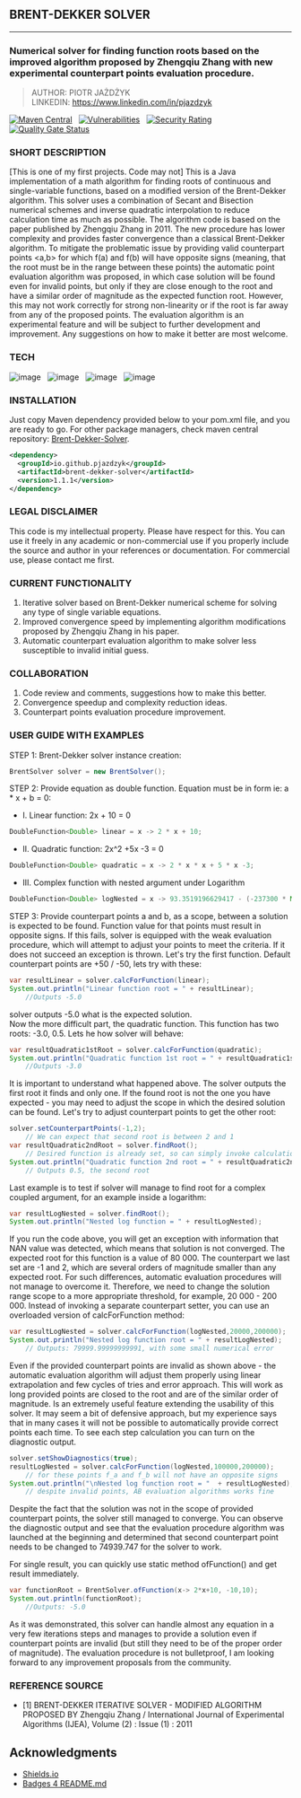 ## BRENT-DEKKER SOLVER

---

### Numerical solver for finding function roots based on the improved algorithm proposed by Zhengqiu Zhang with new experimental counterpart points evaluation procedure.

> AUTHOR: PIOTR JAŻDŻYK <br>
> LINKEDIN: https://www.linkedin.com/in/pjazdzyk <br>

[![Maven Central](https://maven-badges.herokuapp.com/maven-central/io.github.pjazdzyk/brent-dekker-solver/badge.svg)](https://maven-badges.herokuapp.com/maven-central/io.github.pjazdzyk/brent-dekker-solver) &nbsp;
[![Vulnerabilities](https://sonarcloud.io/api/project_badges/measure?project=pjazdzyk_unitility&metric=vulnerabilities)](https://sonarcloud.io/summary/new_code?id=pjazdzyk_brent-dekker-solver) &nbsp;
[![Security Rating](https://sonarcloud.io/api/project_badges/measure?project=pjazdzyk_unitility&metric=security_rating)](https://sonarcloud.io/summary/new_code?id=pjazdzyk_brent-dekker-solver) &nbsp;
[![Quality Gate Status](https://sonarcloud.io/api/project_badges/measure?project=pjazdzyk_unitility&metric=alert_status)](https://sonarcloud.io/summary/new_code?id=pjazdzyk_brent-dekker-solver) &nbsp;

### SHORT DESCRIPTION
[This is one of my first projects. Code may not]
This is a Java implementation of a math algorithm for finding roots of continuous and single-variable functions, based on a modified version of the Brent-Dekker algorithm.
This solver uses a combination of Secant and Bisection numerical schemes and inverse quadratic interpolation to reduce calculation time as much as possible.
The algorithm code is based on the paper published by Zhengqiu Zhang in 2011. The new procedure has lower complexity and provides faster convergence than a classical
Brent-Dekker algorithm.
To mitigate the problematic issue by providing valid counterpart points <a,b> for which f(a) and f(b) will have opposite signs (meaning, that the root must be in the range between these points) the
automatic point evaluation algorithm was proposed, in which case solution will be found even for invalid points, but only if they
are close enough to the root and have a similar order of magnitude as the expected function root. However, this may not work
correctly for strong non-linearity or if the root is far away from any of the proposed points. The evaluation algorithm is an experimental
feature and will be subject to further development and improvement. Any suggestions on how to make it better are most welcome.

### TECH
![image](https://img.shields.io/badge/17-Java-orange?style=for-the-badge) &nbsp;
![image](https://img.shields.io/badge/apache_maven-C71A36?style=for-the-badge&logo=apachemaven&logoColor=white) &nbsp;
![image](https://img.shields.io/badge/Junit5-25A162?style=for-the-badge&logo=junit5&logoColor=white) &nbsp;
![image](https://img.shields.io/badge/apache_log4J-C71A36?style=for-the-badge&logo=apachemaven&logoColor=white) &nbsp;

### INSTALLATION

Just copy Maven dependency provided below to your pom.xml file, and you are ready to go. For other package managers, check maven central repository: 
[Brent-Dekker-Solver](https://search.maven.org/artifact/io.github.pjazdzyk/brent-dekker-solver/1.1.1/jar).

```xml
<dependency>
  <groupId>io.github.pjazdzyk</groupId>
  <artifactId>brent-dekker-solver</artifactId>
  <version>1.1.1</version>
</dependency>
```

### LEGAL DISCLAIMER

This code is my intellectual property. Please have respect for this. You can use it freely in any academic or
non-commercial use if you
properly include the source and author in your references or documentation. For commercial use, please contact me first.

### CURRENT FUNCTIONALITY

1. Iterative solver based on Brent-Dekker numerical scheme for solving any type of single variable equations.
2. Improved convergence speed by implementing algorithm modifications proposed by Zhengqiu Zhang in his paper.
3. Automatic counterpart evaluation algorithm to make solver less susceptible to invalid initial guess.

### COLLABORATION

1. Code review and comments, suggestions how to make this better.
2. Convergence speedup and complexity reduction ideas.
3. Counterpart points evaluation procedure improvement.

### USER GUIDE WITH EXAMPLES

STEP 1: Brent-Dekker solver instance creation:<br>
```java
BrentSolver solver = new BrentSolver();
```

STEP 2: Provide equation as double function. Equation must be in form ie: a * x + b = 0:<br>

* I. Linear function: 2x + 10 = 0 <br>

```java
DoubleFunction<Double> linear = x -> 2 * x + 10;
```

* II. Quadratic function: 2x^2 +5x -3 = 0
```java
DoubleFunction<Double> quadratic = x -> 2 * x * x + 5 * x -3;
```

* III. Complex function with nested argument under Logarithm <br>
```java
DoubleFunction<Double> logNested = x -> 93.3519196629417 - (-237300 * Math.log(0.001638 * x) / (1000 * Math.log(0.001638 * x) - 17269));
```

STEP 3: Provide counterpart points a and b, as a scope, between a solution is expected to be found.
Function value for that points must result in opposite signs. If this fails, solver is equipped with the weak evaluation
procedure,
which will attempt to adjust your points to meet the criteria. If it does not succeed an exception is thrown.
Let's try the first function. Default counterpart points are +50 / -50, lets try with these:

```java
var resultLinear = solver.calcForFunction(linear);
System.out.println("Linear function root = " + resultLinear);    
    //Outputs -5.0 
```

solver outputs -5.0 what is the expected solution.<br>
Now the more difficult part, the quadratic function. This function has two roots: -3.0, 0.5. Lets he how solver will
behave:

```java
var resultQuadratic1stRoot = solver.calcForFunction(quadratic);
System.out.println("Quadratic function 1st root = " + resultQuadratic1stRoot);  
    //Outputs -3.0
```

It is important to understand what happened above. The solver outputs the first root it finds and only one.
If the found root is not the one you have expected - you may need to adjust the scope in which the desired solution can
be found.
Let's try to adjust counterpart points to get the other root:

```java
solver.setCounterpartPoints(-1,2);                                              
    // We can expect that second root is between 2 and 1
var resultQuadratic2ndRoot = solver.findRoot();                                 
    // Desired function is already set, so can simply invoke calculation method.
System.out.println("Quadratic function 2nd root = " + resultQuadratic2ndRoot);  
    // Outputs 0.5, the second root
```

Last example is to test if solver will manage to find root for a complex coupled argument, for an example inside a
logarithm:

```java
var resultLogNested = solver.findRoot();
System.out.println("Nested log function = " + resultLogNested);
```

If you run the code above, you will get an exception with information that NAN value was detected, which means that
solution is not converged.
The expected root for this function is a value of 80 000. The counterpart we last set are -1 and 2, which are several
orders of magnitude
smaller than any expected root. For such differences, automatic evaluation procedures will not manage to overcome it.
Therefore,
we need to change the solution range scope to a more appropriate threshold, for example, 20 000 - 200 000. Instead of
invoking
a separate counterpart setter, you can use an overloaded version of calcForFunction method:

```java
var resultLogNested = solver.calcForFunction(logNested,20000,200000);
System.out.println("Nested log function root = " + resultLogNested);   
    // Outputs: 79999.99999999991, with some small numerical error
```

Even if the provided counterpart points are invalid as shown above - the automatic evaluation algorithm will adjust them
properly using linear extrapolation and
few cycles of tries and error approach. This will work as long provided points are closed to the root and are of the
similar order of magnitude.
Is an extremely useful feature extending the usability of this solver. It may seem a bit of defensive approach, but my
experience says that in many cases
it will not be possible to automatically provide correct points each time.
To see each step calculation you can turn on the diagnostic output.

```java
solver.setShowDiagnostics(true);                                
resultLogNested = solver.calcForFunction(logNested,100000,200000);        
    // for these points f_a and f_b will not have an opposite signs                        
System.out.println("\nNested log function root = "  + resultLogNested);   
    // despite invalid points, AB evaluation algorithms works fine
```

Despite the fact that the solution was not in the scope of provided counterpart points, the solver still managed to
converge.
You can observe the diagnostic output and see that the evaluation procedure algorithm was launched at the beginning and
determined
that second counterpart point needs to be changed to 74939.747 for the solver to work.

For single result, you can quickly use static method ofFunction() and get result immediately.

```java
var functionRoot = BrentSolver.ofFunction(x-> 2*x+10, -10,10);
System.out.println(functionRoot);    
    //Outputs: -5.0
```

As it was demonstrated, this solver can handle almost any equation in a very few iterations steps and manages to
provide a solution even if counterpart points are invalid (but still they need to be of the proper order of magnitude).
The evaluation procedure is not bulletproof, I am looking forward to any improvement proposals from the community.

### REFERENCE SOURCE

* [1] BRENT-DEKKER ITERATIVE SOLVER - MODIFIED ALGORITHM PROPOSED BY Zhengqiu Zhang / International Journal of
  Experimental Algorithms (IJEA), Volume (2) : Issue (1) : 2011

## Acknowledgments
* [Shields.io](https://img.shields.io)
* [Badges 4 README.md](https://github.com/alexandresanlim/Badges4-README.md-Profile)
